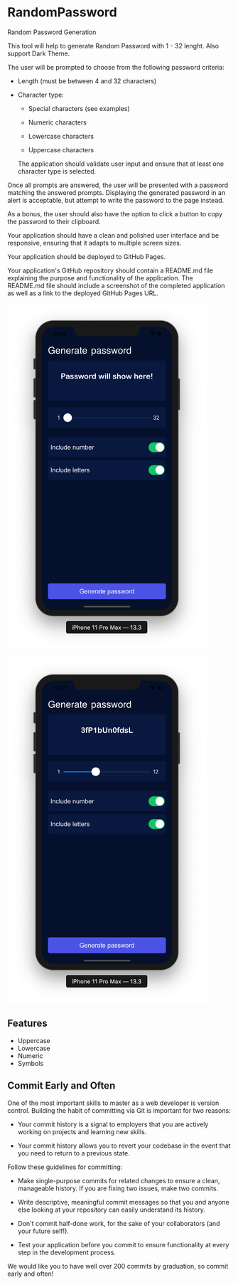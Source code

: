 # RandomPassword
Random Password Generation

This tool will help to generate Random Password with 1 - 32 lenght. Also support Dark Theme.

The user will be prompted to choose from the following password criteria:

* Length (must be between 4 and 32 characters)

* Character type:

  * Special characters (see examples)

  * Numeric characters

  * Lowercase characters

  * Uppercase characters
  
  The application should validate user input and ensure that at least one character type is selected.

Once all prompts are answered, the user will be presented with a password matching the answered prompts. Displaying the generated password in an alert is acceptable, but attempt to write the password to the page instead.

As a bonus, the user should also have the option to click a button to copy the password to their clipboard.

Your application should have a clean and polished user interface and be responsive, ensuring that it adapts to multiple screen sizes.

Your application should be deployed to GitHub Pages.

Your application's GitHub repository should contain a README.md file explaining the purpose and functionality of the application. The README.md file should include a screenshot of the completed application as well as a link to the deployed GitHub Pages URL.

![Image of Yaktocat](https://github.com/Shahriarhossain123/RandomPassword/blob/master/a1.png)

![Image of Yaktocat](https://github.com/Shahriarhossain123/RandomPassword/blob/master/a2.png)

## Features

* Uppercase
* Lowercase
* Numeric
* Symbols

## Commit Early and Often

One of the most important skills to master as a web developer is version control. Building the habit of committing via Git is important for two reasons:

* Your commit history is a signal to employers that you are actively working on projects and learning new skills.

* Your commit history allows you to revert your codebase in the event that you need to return to a previous state.

Follow these guidelines for committing:

* Make single-purpose commits for related changes to ensure a clean, manageable history. If you are fixing two issues, make two commits.

* Write descriptive, meaningful commit messages so that you and anyone else looking at your repository can easily understand its history.

* Don't commit half-done work, for the sake of your collaborators (and your future self!).

* Test your application before you commit to ensure functionality at every step in the development process.

We would like you to have well over 200 commits by graduation, so commit early and often!
